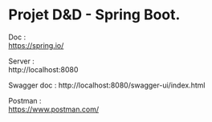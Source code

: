 # Projet D&D - Spring Boot.  
  
Doc :  
https://spring.io/  
  
Server :  
http://localhost:8080  

Swagger doc :
http://localhost:8080/swagger-ui/index.html
  
Postman :  
https://www.postman.com/
